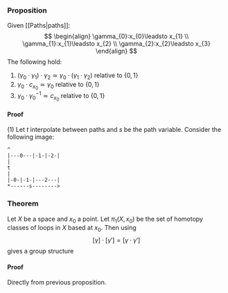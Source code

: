 ### Proposition
Given [[Paths|paths]]:
$$
\begin{align}
\gamma_{0}:x_{0}\leadsto x_{1} \\
\gamma_{1}:x_{1}\leadsto x_{2} \\
\gamma_{2}:x_{2}\leadsto x_{3}
\end{align}
$$
The following hold:
1. $(\gamma_{0}\cdot \gamma_{1})\cdot \gamma_{2}\simeq \gamma_{0}\cdot(\gamma_{1}\cdot \gamma_{2})$ relative to $\{ 0,1 \}$
2. $\gamma_{0}\cdot c_{x_{0}}\simeq \gamma_{0}$ relative to $\{ 0,1 \}$
3. $\gamma_{0}\cdot \gamma_{0}^{-1}\simeq c_{x_{0}}$ relative to $\{ 0,1 \}$
#### Proof
(1) Let $t$ interpolate between paths and $s$ be the path variable.
Consider the following image:
```
^
|---0---|-1-|-2-|
|
t
|
|-0-|-1-|---2---|
*------s-------->
```


### Theorem
Let $X$ be a space and $x_{0}$ a point. Let $\pi_{1}(X,x_{0})$ be the set of homotopy classes of loops in $X$ based at $x_{0}$. Then using
$$
[\gamma]\cdot[\gamma']=[\gamma \cdot \gamma']
$$
gives a group structure
#### Proof
Directly from previous proposition.
